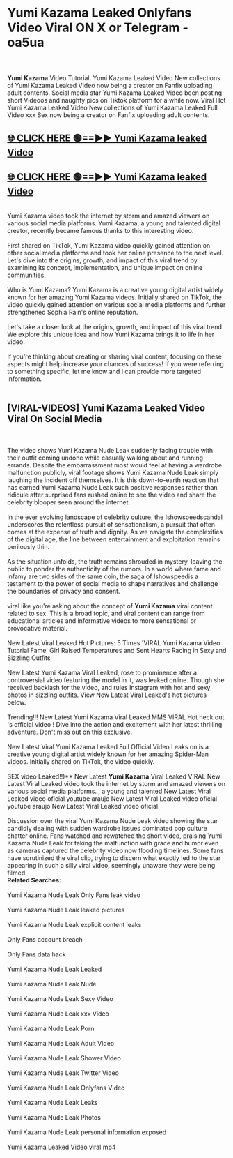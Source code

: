 <h1> Yumi Kazama Leaked Onlyfans Video Viral ON X or Telegram - oa5ua </h1>

# 
<br>
<strong>Yumi Kazama</strong> Video Tutorial. Yumi Kazama Leaked Video New collections of  Yumi Kazama Leaked Video now being a creator on Fanfix uploading adult contents. Social media star Yumi Kazama Leaked Video been posting short Videoos and naughty pics on Tiktok platform for a while now. Viral Hot Yumi Kazama Leaked Video New collections of Yumi Kazama Leaked Full Video xxx Sex now being a creator on Fanfix uploading adult contents.
<br>

## [🌐 CLICK HERE 🟢==►► Yumi Kazama leaked Video ](https://onlyclips.site?title=Yumi_Kazama&ref=git)


## [🌐 CLICK HERE 🟢==►► Yumi Kazama leaked Video ](https://onlyclips.site?title=Yumi_Kazama&ref=git)

<br>
Yumi Kazama video took the internet by storm and amazed viewers on various social media platforms. Yumi Kazama, a young and talented digital creator, recently became famous thanks to this interesting video.
<br><br>
First shared on TikTok, Yumi Kazama video quickly gained attention on other social media platforms and took her online presence to the next level. Let's dive into the origins, growth, and impact of this viral trend by examining its concept, implementation, and unique impact on online communities.
<br><br>
Who is Yumi Kazama? Yumi Kazama is a creative young digital artist widely known for her amazing Yumi Kazama videos. Initially shared on TikTok, the video quickly gained attention on various social media platforms and further strengthened Sophia Rain's online reputation.
<br><br>
Let's take a closer look at the origins, growth, and impact of this viral trend. We explore this unique idea and how Yumi Kazama brings it to life in her video.
<br><br>
If you're thinking about creating or sharing viral content, focusing on these aspects might help increase your chances of success! If you were referring to something specific, let me know and I can provide more targeted information.
<br><br>
<h2>[VIRAL-VIDEOS] Yumi Kazama Leaked Video Viral On Social Media</h2>
<br><br>
The video shows Yumi Kazama Nude Leak suddenly facing trouble with their outfit coming undone while casually walking about and running errands. Despite the embarrassment most would feel at having a wardrobe malfunction publicly, viral footage shows Yumi Kazama Nude Leak simply laughing the incident off themselves. It is this down-to-earth reaction that has earned Yumi Kazama Nude Leak such positive responses rather than ridicule after surprised fans rushed online to see the video and share the celebrity blooper seen around the internet.
<br><br>
In the ever evolving landscape of celebrity culture, the Ishowspeedscandal underscores the relentless pursuit of sensationalism, a pursuit that often comes at the expense of truth and dignity. As we navigate the complexities of the digital age, the line between entertainment and exploitation remains perilously thin.
<br><br>
As the situation unfolds, the truth remains shrouded in mystery, leaving the public to ponder the authenticity of the rumors. In a world where fame and infamy are two sides of the same coin, the saga of Ishowspeedis a testament to the power of social media to shape narratives and challenge the boundaries of privacy and consent.
<br><br>
viral like you're asking about the concept of <strong>Yumi Kazama</strong> viral content related to sex. This is a broad topic, and viral content can range from educational articles and informative videos to more sensational or provocative material.
<br><br>
New Latest Viral Leaked Hot Pictures: 5 Times 'VIRAL Yumi Kazama Video Tutorial Fame' Girl Raised Temperatures and Sent Hearts Racing in Sexy and Sizzling Outfits
<br><br>
New Latest Yumi Kazama Viral Leaked, rose to prominence after a controversial video featuring the model in it, was leaked online. Though she received backlash for the video, and rules Instagram with hot and sexy photos in sizzling outfits. View New Latest Viral Leaked's hot pictures below.
<br><br>
Trending!!! New Latest Yumi Kazama Viral Leaked MMS VIRAL Hot heck out 's official video ! Dive into the action and excitement with her latest thrilling adventure. Don't miss out on this exclusive.
<br><br>
New Latest Viral Yumi Kazama Leaked Full Official Video Leaks on  is a creative young digital artist widely known for her amazing Spider-Man videos. Initially shared on TikTok, the video quickly.
<br><br>
SEX video Leaked!!)** New Latest <strong>Yumi Kazama</strong> Viral Leaked VIRAL New Latest Viral Leaked video took the internet by storm and amazed viewers on various social media platforms. , a young and talented New Latest Viral Leaked video oficial youtube araujo New Latest Viral Leaked video oficial youtube araujo New Latest Viral Leaked video oficial.
<br><br>
Discussion over the viral Yumi Kazama Nude Leak video showing the star candidly dealing with sudden wardrobe issues dominated pop culture chatter online. Fans watched and rewatched the short video, praising Yumi Kazama Nude Leak for taking the malfunction with grace and humor even as cameras captured the celebrity video now flooding timelines. Some fans have scrutinized the viral clip, trying to discern what exactly led to the star appearing in such a silly viral video, seemingly unaware they were being filmed.
<br>
<strong>Related Searches:</strong>
<br><br>
Yumi Kazama Nude Leak Only Fans leak video
<br><br>
Yumi Kazama Nude Leak leaked pictures
<br><br>
Yumi Kazama Nude Leak explicit content leaks
<br><br>
Only Fans account breach
<br><br>
Only Fans data hack
<br><br>
Yumi Kazama Nude Leak Leaked
<br><br>
Yumi Kazama Nude Leak Nude
<br><br>
Yumi Kazama Nude Leak Sexy Video
<br><br>
Yumi Kazama Nude Leak xxx Video
<br><br>
Yumi Kazama Nude Leak Porn
<br><br>
Yumi Kazama Nude Leak Adult Video
<br><br>
Yumi Kazama Nude Leak Shower Video
<br><br>
Yumi Kazama Nude Leak Twitter Video
<br><br>
Yumi Kazama Nude Leak Onlyfans Video
<br><br>
Yumi Kazama Nude Leak Leaks
<br><br>
Yumi Kazama Nude Leak Photos
<br><br>
Yumi Kazama Nude Leak personal information exposed
<br><br>
Yumi Kazama Leaked Video viral mp4
